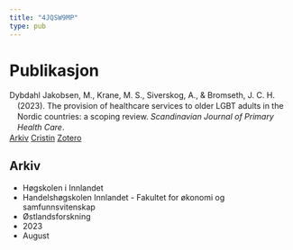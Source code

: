 ```yaml
---
title: "4JQSW9MP"
type: pub
---
```

<h1>Publikasjon</h1>
<article id="csl-bib-container-4JQSW9MP" class="csl-bib-container">
  <div class="csl-bib-body" style="line-height: 1.35; padding-left: 1em; text-indent:-1em;">
  <div class="csl-entry">Dybdahl Jakobsen, M., Krane, M. S., Siverskog, A., &amp; Bromseth, J. C. H. (2023). The provision of healthcare services to older LGBT adults in the Nordic countries: a scoping review. <i>Scandinavian Journal of Primary Health Care</i>.</div>
</div>
  <div class="csl-bib-buttons">
    <a href="#taxonomy-article-4JQSW9MP" class="csl-bib-button">Arkiv</a>
    <a href alt="Cristin URL" class="csl-bib-button">Cristin</a>
    <a href alt="Zotero URL" class="csl-bib-button">Zotero</a>
  </div>
  <div id="csl-bib-meta-container-4JQSW9MP"></div>
</article>
<div id="csl-bib-meta-4JQSW9MP" class="csl-bib-meta">
  <article id="taxonomy-article-4JQSW9MP" class="taxonomy-article">
    <h1>Arkiv</h1>
    <ul>
      <li>Høgskolen i Innlandet</li>
      <li>Handelshøgskolen Innlandet - Fakultet for økonomi og samfunnsvitenskap</li>
      <li>Østlandsforskning</li>
      <li>2023</li>
      <li>August</li>
    </ul>
  </article>
</div>
